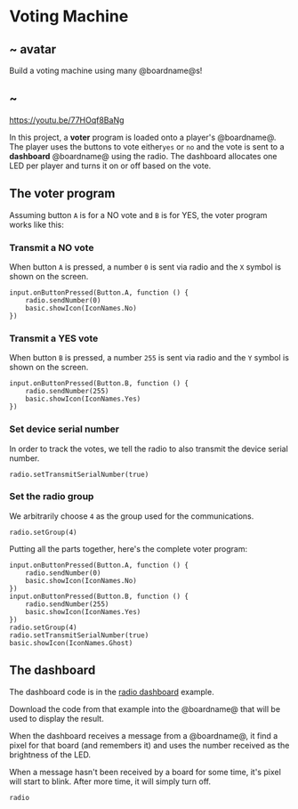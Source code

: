 # Voting Machine

## ~ avatar

Build a voting machine using many @boardname@s!

## ~

https://youtu.be/77HOqf8BaNg

In this project, a **voter** program is loaded onto a player's @boardname@. The player uses the buttons to vote either``yes`` or ``no`` 
and the vote is sent to a **dashboard** @boardname@ using the radio. 
The dashboard allocates one LED per player and turns it on or off based on the vote.

## The voter program

Assuming button ``A`` is for a NO vote and ``B`` is for YES, the voter program works like this:

### Transmit a NO vote

When button ``A`` is pressed, a number ``0`` is sent via radio and the ``X`` symbol is shown on the screen.

```block
input.onButtonPressed(Button.A, function () {
    radio.sendNumber(0)
    basic.showIcon(IconNames.No)
})
```

### Transmit a YES vote

When button ``B`` is pressed, a number ``255`` is sent via radio and the ``Y`` symbol is shown on the screen.

```block
input.onButtonPressed(Button.B, function () {
    radio.sendNumber(255)
    basic.showIcon(IconNames.Yes)
})
```

### Set device serial number

In order to track the votes, we tell the radio to also transmit the device serial number.

```block
radio.setTransmitSerialNumber(true)
```
### Set the radio group

We arbitrarily choose ``4`` as the group used for the communications.

```block
radio.setGroup(4)
```

Putting all the parts together, here's the complete voter program:

```blocks
input.onButtonPressed(Button.A, function () {
    radio.sendNumber(0)
    basic.showIcon(IconNames.No)
})
input.onButtonPressed(Button.B, function () {
    radio.sendNumber(255)
    basic.showIcon(IconNames.Yes)
})
radio.setGroup(4)
radio.setTransmitSerialNumber(true)
basic.showIcon(IconNames.Ghost)
```

## The dashboard

The dashboard code is in the [radio dashboard](/examples/radio-dashboard) example.

Download the code from that example into the @boardname@ that will be used to display the result.

When the dashboard receives a message from a @boardname@, it find a pixel for that board (and remembers it)
and uses the number received as the brightness of the LED.

When a message hasn't been received by a board for some time, it's pixel will start to blink. After more time, it will simply turn off. 

```package
radio
```

